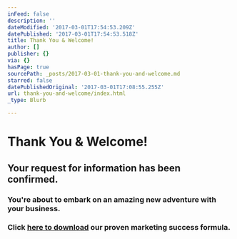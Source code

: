 ```yaml
---
inFeed: false
description: ''
dateModified: '2017-03-01T17:54:53.209Z'
datePublished: '2017-03-01T17:54:53.518Z'
title: Thank You & Welcome!
author: []
publisher: {}
via: {}
hasPage: true
sourcePath: _posts/2017-03-01-thank-you-and-welcome.md
starred: false
datePublishedOriginal: '2017-03-01T17:08:55.255Z'
url: thank-you-and-welcome/index.html
_type: Blurb

---
```

# Thank You & Welcome!

## Your request for information has been confirmed.

### You're about to embark on an amazing new adventure with your business.

### Click [here to download][0] our proven marketing success formula.

### 

[0]: https://spideroak.com/browse/share/ALAW/MarketSuccess/MarketingSuccess/